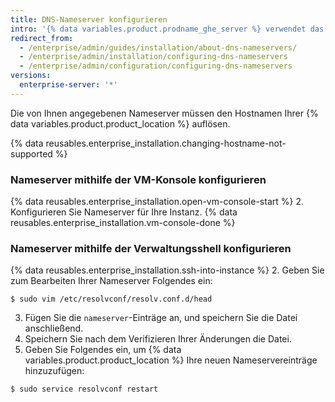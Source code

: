 ```yaml
---
title: DNS-Nameserver konfigurieren
intro: '{% data variables.product.prodname_ghe_server %} verwendet das Dynamic Host Configuration Protocol (DHCP) für DNS-Einstellungen, wenn DHCP-Leases Nameserver bereitstellen. Wenn Nameserver nicht durch einen Dynamic Host Configuration Protocol-Lease (DHCP) bereitgestellt werden oder wenn Sie bestimmte DNS-Einstellungen verwenden müssen, können Sie die Nameserver manuell angeben.'
redirect_from:
  - /enterprise/admin/guides/installation/about-dns-nameservers/
  - /enterprise/admin/installation/configuring-dns-nameservers
  - /enterprise/admin/configuration/configuring-dns-nameservers
versions:
  enterprise-server: '*'
---
```


Die von Ihnen angegebenen Nameserver müssen den Hostnamen Ihrer {% data variables.product.product_location %} auflösen.

{% data reusables.enterprise_installation.changing-hostname-not-supported %}

### Nameserver mithilfe der VM-Konsole konfigurieren

{% data reusables.enterprise_installation.open-vm-console-start %}
2. Konfigurieren Sie Nameserver für Ihre Instanz.
{% data reusables.enterprise_installation.vm-console-done %}

### Nameserver mithilfe der Verwaltungsshell konfigurieren

{% data reusables.enterprise_installation.ssh-into-instance %}
2. Geben Sie zum Bearbeiten Ihrer Nameserver Folgendes ein:
  ```shell
  $ sudo vim /etc/resolvconf/resolv.conf.d/head
  ```
3. Fügen Sie die `nameserver`-Einträge an, und speichern Sie die Datei anschließend.
4. Speichern Sie nach dem Verifizieren Ihrer Änderungen die Datei.
5. Geben Sie Folgendes ein, um {% data variables.product.product_location %} Ihre neuen Nameservereinträge hinzuzufügen:
  ```shell
  $ sudo service resolvconf restart
  ```
